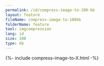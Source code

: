 ```yaml
---
permalink: /id/compress-image-to-100-kb
layout: feature
fileName: compress-image-to-100kb
folderName: feature
tool: imgcompression
lang: id
size: 100
type: kb
---
```


{%- include compress-image-to-X.html -%}
